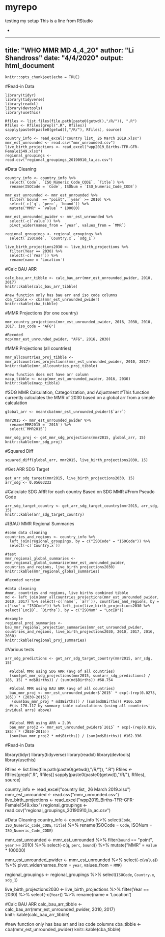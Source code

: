 # myrepo
testing my setup
This is a line from RStudio

- 
---
title: "WHO MMR MD 4_4_20"
author: "Li Shandross"
date: "4/4/2020"
output: html_document
---

```{r setup, include=FALSE}
knitr::opts_chunk$set(echo = TRUE)
```

#Read-in Data
```{r}
library(tidyr)
library(tidyverse)
library(readxl)
library(devtools)
library(usethis)

Rfiles <- list.files(file.path(paste0(getwd(),"/R/")), ".R")
Rfiles <- Rfiles[grepl(".R", Rfiles)]
sapply(paste0(paste0(getwd(),"/R/"), Rfiles), source)

country_info <- read_excel("country list_ 26 March 2019.xlsx")
mmr_est_unrounded <- read.csv("mmr_unrounded.csv")
live_birth_projections <- read_excel("wpp2019_Births-TFR-GFR-Female1549.xlsx")
regional_groupings <- read.csv("regional_groupings_20190910_la_ac.csv")
```


#Data Cleaning
```{r}
country_info <- country_info %>%
  select(`Code`, `ISO_Numeric_Code_CODE`, `Title`) %>%
  rename(ISOCode = `Code`, ISONum = `ISO_Numeric_Code_CODE`)
  
mmr_est_unrounded <- mmr_est_unrounded %>%
  filter(`bound` == "point", `year` >= 2010) %>%
  select(-c(`q`, `perc`, `bound`)) %>%
  mutate("MMR" = `value` * 100000)

mmr_est_unrounded_pwider <- mmr_est_unrounded %>%
  select(-c(`value`)) %>%
  pivot_wider(names_from = `year`, values_from = `MMR`)
  
regional_groupings <- regional_groupings %>%
  select(`ISOCode`, `Country.x`, `sdg_1`)

live_birth_projections2030 <- live_birth_projections %>% 
  filter(Year == 2030) %>%
  select(-c(`Year`)) %>%
  rename(name = 'Location') 
```

#Calc BAU ARR
```{r}
calc_bau_arr_tibble <- calc_bau_arr(mmr_est_unrounded_pwider, 2010, 2017)
knitr::kable(calc_bau_arr_tibble)

#new function only has bau arr and iso code columns
cba_tibble <- cba(mmr_est_unrounded_pwider)
knitr::kable(cba_tibble)

```


#MMR Projections (for one country)
```{r}
mmr_country_projections(mmr_est_unrounded_pwider, 2016, 2030, 2010, 2017, iso_code = "AFG")
    
#Recoded
mcp(mmr_est_unrounded_pwider, "AFG", 2016, 2030)
```


#MMR Projections (all countries)
```{r}
mmr_allcountries_proj_tibble <- mmr_allcountries_projections(mmr_est_unrounded_pwider, 2010, 2017)
knitr::kable(mmr_allcountries_proj_tibble)

#new function does not have arr column
macp_tibble <- macp(mmr_est_unrounded_pwider, 2016, 2030)
knitr::kable(macp_tibble)
```


#SDG MMR Calculation, Categorization, and Adjustment
#This function currently calculates the MMR of 2030 based on a global arr from a simple calculation
```{r}
global_arr <- mean(cba(mmr_est_unrounded_pwider)$`arr`)

mmr2015 <- mmr_est_unrounded_pwider %>% 
  rename(MMR2015 = `2015`) %>%
  select(`MMR2015`)

mmr_sdg_proj <- get_mmr_sdg_projections(mmr2015, global_arr, 15)
knitr::kable(mmr_sdg_proj)

```


#Squared Diff
```{r}
squared_diff(global_arr, mmr2015, live_birth_projections2030, 15)
```


#Get ARR SDG Target 
```{r}
get_arr_sdg_target(mmr2015, live_birth_projections2030, 15)
arr_sdg <- 0.05603232
```


#Calculate SDG ARR for each country Based on SDG MMR 
#From Pseudo Code
```{r}
arr_sdg_target_country <- get_arr_sdg_target_country(mmr2015, arr_sdg, 15)
knitr::kable(arr_sdg_target_country)
```


#(BAU) MMR Regional Summaries
```{r}
#some data cleaning
countries_and_regions <- country_info %>% 
  left_join(regional_groupings, by = c("ISOCode" = "ISOCode")) %>%
  select(-c(`Country.x`)) 

#test
mmr_regional_global_summaries <- mmr_regional_global_summarize(mmr_est_unrounded_pwider, countries_and_regions, live_birth_projections2030)
knitr::kable(mmr_regional_global_summaries)

#Recoded version

#data cleaning
#mmr, countries and regions, live births combined tibble
md <- left_join(mmr_allcountries_projections(mmr_est_unrounded_pwider, 2010, 2017) %>% select(-c(`name`, `arr`)), countries_and_regions, by = c("iso" = "ISOCode")) %>% left_join(live_birth_projections2030 %>% select(`LocID`, `Births`), by = c("ISONum" = "LocID")) 

#example
regional_proj_summaries <- bau_mmr_regional_projection_summaries(mmr_est_unrounded_pwider, countries_and_regions, live_birth_projections2030, 2010, 2017, 2016, 2030)
knitr::kable(regional_proj_summaries)
```


#Various tests
```{r}
arr_sdg_predictions <- get_arr_sdg_target_country(mmr2015, arr_sdg, 15)

  #Global MMR using SDG ARR (avg of all countries)
  (sum(get_mmr_sdg_projections(mmr2015, sum(arr_sdg_predictions) / 185, 15) * md$Births)) / (sum(md$Births)) #68.754

  #Global MMR using BAU ARR (avg of all countries)
  bau_mmr_proj <- mmr_est_unrounded_pwider$`2015` * exp(-(rep(0.0273, 185)) * (2030-2015))
   (sum(bau_mmr_proj * md$Births)) / (sum(md$Births)) #166.529
  #(is 170.117 by summary table calculations (using all countries' invidual arrs) above)

  
  #Global MMR using ARR = 2.9%
  bau_mmr_proj2 <- mmr_est_unrounded_pwider$`2015` * exp(-(rep(0.029, 185)) * (2030-2015))
  (sum(bau_mmr_proj2 * md$Births)) / (sum(md$Births)) #162.336

```

#Read-in Data

library(tidyr)
library(tidyverse)
library(readxl)
library(devtools)
library(usethis)

Rfiles <- list.files(file.path(paste0(getwd(),"/R/")), ".R")
Rfiles <- Rfiles[grepl(".R", Rfiles)]
sapply(paste0(paste0(getwd(),"/R/"), Rfiles), source)

country_info <- read_excel("country list_ 26 March 2019.xlsx")
mmr_est_unrounded <- read.csv("mmr_unrounded.csv")
live_birth_projections <- read_excel("wpp2019_Births-TFR-GFR-Female1549.xlsx")
regional_groupings <- read.csv("regional_groupings_20190910_la_ac.csv")



#Data Cleaning
country_info <- country_info %>%
  select(`Code`, `ISO_Numeric_Code_CODE`, `Title`) %>%
  rename(ISOCode = `Code`, ISONum = `ISO_Numeric_Code_CODE`)
  
mmr_est_unrounded <- mmr_est_unrounded %>%
  filter(`bound` == "point", `year` >= 2010) %>%
  select(-c(`q`, `perc`, `bound`)) %>%
  mutate("MMR" = `value` * 100000)

mmr_est_unrounded_pwider <- mmr_est_unrounded %>%
  select(-c(`value`)) %>%
  pivot_wider(names_from = `year`, values_from = `MMR`)
  
regional_groupings <- regional_groupings %>%
  select(`ISOCode`, `Country.x`, `sdg_1`)

live_birth_projections2030 <- live_birth_projections %>% 
  filter(Year == 2030) %>%
  select(-c(`Year`)) %>%
  rename(name = 'Location') 
  

#Calc BAU ARR
calc_bau_arr_tibble <- calc_bau_arr(mmr_est_unrounded_pwider, 2010, 2017)
knitr::kable(calc_bau_arr_tibble)

#new function only has bau arr and iso code columns
cba_tibble <- cba(mmr_est_unrounded_pwider)
knitr::kable(cba_tibble)

